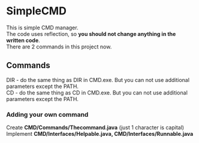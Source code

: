 # SimpleCMD
This is simple CMD manager.   
The code uses reflection, so <strong>you should not change anything in the written code</strong>.  
There are 2 commands in this project now. 

## Commands
DIR - do the same thing as DIR in CMD.exe. But you can not use additional parameters except the PATH.  
CD - do the same thing as CD in CMD.exe.  But you can not use additional parameters except the PATH.  

### Adding your own command
Create      <strong>CMD/Commands/Thecommand.java</strong> (just 1 character is capital)   
Implement   <strong>CMD/Interfaces/Helpable.java, CMD/Interfaces/Runnable.java</strong>
